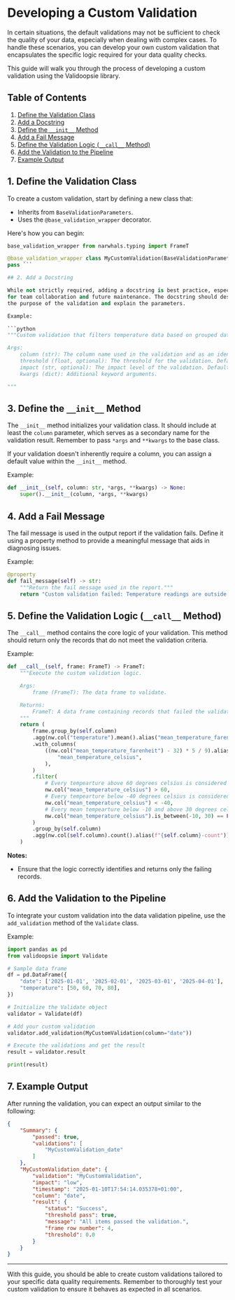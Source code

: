 # Developing a Custom Validation

In certain situations, the default validations may not be sufficient to check
the quality of your data, especially when dealing with complex cases. To handle
these scenarios, you can develop your own custom validation that encapsulates
the specific logic required for your data quality checks.

This guide will walk you through the process of developing a custom validation
using the Validoopsie library.

## Table of Contents

1. [Define the Validation Class](#1-define-the-validation-class)
2. [Add a Docstring](#2-add-a-docstring)
3. [Define the `__init__` Method](#3-define-the-__init__-method)
4. [Add a Fail Message](#4-add-a-fail-message)
5. [Define the Validation Logic (`__call__` Method)](#5-define-the-validation-logic-__call__-method)
6. [Add the Validation to the Pipeline](#6-add-the-validation-to-the-pipeline)
7. [Example Output](#7-example-output)

## 1. Define the Validation Class

To create a custom validation, start by defining a new class that:

- Inherits from `BaseValidationParameters`.
- Uses the `@base_validation_wrapper` decorator.

Here's how you can begin:

```python from validoopsie.base import BaseValidationParameters,
base_validation_wrapper from narwhals.typing import FrameT

@base_validation_wrapper class MyCustomValidation(BaseValidationParameters):
pass ```

## 2. Add a Docstring

While not strictly required, adding a docstring is best practice, especially
for team collaboration and future maintenance. The docstring should describe
the purpose of the validation and explain the parameters.

Example:

```python
"""Custom validation that filters temperature data based on grouped dates.

Args:
    column (str): The column name used in the validation and as an identifier in results.
    threshold (float, optional): The threshold for the validation. Defaults to 0.0.
    impact (str, optional): The impact level of the validation. Defaults to "low".
    kwargs (dict): Additional keyword arguments.

"""
```

## 3. Define the `__init__` Method

The `__init__` method initializes your validation class. It should include at
least the `column` parameter, which serves as a secondary name for the
validation result. Remember to pass `*args` and `**kwargs` to the base class.

If your validation doesn't inherently require a column, you can assign a
default value within the `__init__` method.

Example:

```python
def __init__(self, column: str, *args, **kwargs) -> None:
    super().__init__(column, *args, **kwargs)
```

## 4. Add a Fail Message

The fail message is used in the output report if the validation fails. Define
it using a property method to provide a meaningful message that aids in
diagnosing issues.

Example:

```python
@property
def fail_message(self) -> str:
    """Return the fail message used in the report."""
    return "Custom validation failed: Temperature readings are outside acceptable ranges."
```

## 5. Define the Validation Logic (`__call__` Method)

The `__call__` method contains the core logic of your validation. This method
should return only the records that do not meet the validation criteria.

Example:

```python
def __call__(self, frame: FrameT) -> FrameT:
    """Execute the custom validation logic.

    Args:
        frame (FrameT): The data frame to validate.

    Returns:
        FrameT: A data frame containing records that failed the validation.
    """
    return (
        frame.group_by(self.column)
        .agg(nw.col("temperature").mean().alias("mean_temperature_farenheit"))
        .with_columns(
            ((nw.col("mean_temperature_farenheit") - 32) * 5 / 9).alias(
                "mean_temperature_celsius",
            ),
        )
        .filter(
            # Every tempearture above 60 degrees celsius is considered as an error
            nw.col("mean_temperature_celsius") > 60,
            # Every tempearture below -40 degrees celsius is considered as an error
            nw.col("mean_temperature_celsius") < -40,
            # Every mean tempearture below -10 and above 30 degrees celsius is considered as an error
            nw.col("mean_temperature_celsius").is_between(-10, 30) == False,
        )
        .group_by(self.column)
        .agg(nw.col(self.column).count().alias(f"{self.column}-count"))
    )
```

**Notes:**

- Ensure that the logic correctly identifies and returns only the failing records.

## 6. Add the Validation to the Pipeline

To integrate your custom validation into the data validation pipeline, use the
`add_validation` method of the `Validate` class.

Example:

```python
import pandas as pd
from validoopsie import Validate

# Sample data frame
df = pd.DataFrame({
    "date": ['2025-01-01', '2025-02-01', '2025-03-01', '2025-04-01'],
    "temperature": [50, 60, 70, 80],
})

# Initialize the Validate object
validator = Validate(df)

# Add your custom validation
validator.add_validation(MyCustomValidation(column="date"))

# Execute the validations and get the result
result = validator.result

print(result)
```

## 7. Example Output

After running the validation, you can expect an output similar to the following:

```json
{
    "Summary": {
        "passed": true,
        "validations": [
            "MyCustomValidation_date"
        ]
    },
    "MyCustomValidation_date": {
        "validation": "MyCustomValidation",
        "impact": "low",
        "timestamp": "2025-01-10T17:54:14.035378+01:00",
        "column": "date",
        "result": {
            "status": "Success",
            "threshold pass": true,
            "message": "All items passed the validation.",
            "frame row number": 4,
            "threshold": 0.0
        }
    }
}
```

---

With this guide, you should be able to create custom validations tailored to
your specific data quality requirements. Remember to thoroughly test your
custom validation to ensure it behaves as expected in all scenarios.
